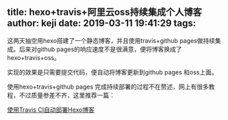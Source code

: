 title: hexo+travis+阿里云oss持续集成个人博客
author: keji
date: 2019-03-11 19:41:29
tags:
---
这两天抽空用hexo搭建了一个静态博客，并且使用travis+github pages做持续集成。后来对github pages的响应速度不是很满意，便将博客换成了hexo+travis+oss。

实现的效果是只需要提交代码，便自动将博客更新到github pages 和oss上面。

使用hexo+travis+github pages 完成持续部署的过程不在赘述，网上有很多教程，不过质量参差不齐，这里推荐一篇：

[使用Travis CI自动部署Hexo博客](https://www.itfanr.cc/2017/08/09/using-travis-ci-automatic-deploy-hexo-blogs/)









